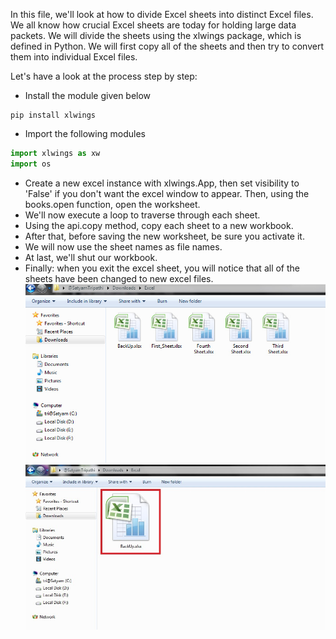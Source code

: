 In this file, we'll look at how to divide Excel sheets into distinct Excel files. We all know how crucial Excel sheets are today for holding large data packets. We will divide the sheets using the xlwings package, which is defined in Python. We will first copy all of the sheets and then try to convert them into individual Excel files.

Let's have a look at the process step by step:

- Install the module given below
```pytho
pip install xlwings
```
- Import the following modules
```python
import xlwings as xw
import os 
```
- Create a new excel instance with xlwings.App, then set visibility to 'False' if you don't want the excel window to appear. Then, using the books.open function, open the worksheet.
- We'll now execute a loop to traverse through each sheet.
- Using the api.copy method, copy each sheet to a new workbook.
- After that, before saving the new worksheet, be sure you activate it.
- We will now use the sheet names as file names.
- At last, we'll shut our workbook.
- Finally: when you exit the excel sheet, you will notice that all of the sheets have been changed to new excel files.
![](Images/output_1.jpg)
![](Images/output_2.jpg)
